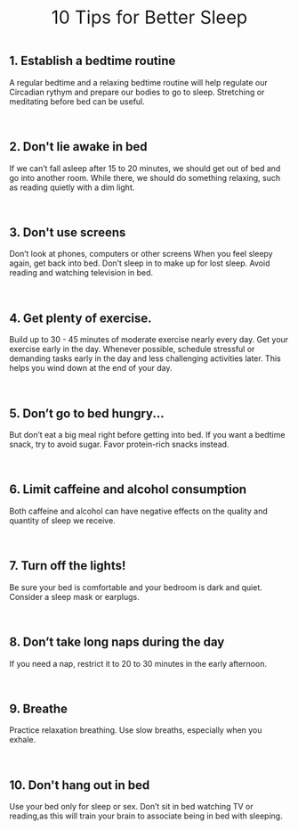 <center>
    <span style="font-size:2rem">10 Tips for Better Sleep</span><br>
</center>

<br>

## 1. Establish a bedtime routine

A regular bedtime and a relaxing bedtime routine will help regulate our Circadian rythym and prepare our bodies to go to sleep. Stretching or meditating before bed can be useful.

<br>

## 2. Don't lie awake in bed

If we can’t fall asleep after 15 to 20 minutes, we should get out of bed and go into another room. While there, we should do something relaxing, such as reading quietly with a dim light. 

<br>


## 3. Don't use screens

Don’t look at phones, computers or other screens When you feel sleepy again, get back into bed. Don’t sleep in to make up for lost sleep. Avoid reading and watching television in bed.

<br>

## 4. Get plenty of exercise. 
Build up to 30 - 45 minutes of moderate exercise nearly every day. Get your exercise early in the day. 
Whenever possible, schedule stressful or demanding tasks early in the day and less challenging activities later. This helps you wind down at the end of your day.

<br>

## 5. Don’t go to bed hungry...
But don’t eat a big meal right before getting into bed. If you want a bedtime snack, try to avoid sugar. Favor protein-rich snacks instead.

<br>

## 6. Limit caffeine and alcohol consumption

Both caffeine and alcohol can have negative effects on the quality and quantity of sleep we receive. 

<br>

## 7. Turn off the lights!
Be sure your bed is comfortable and your bedroom is dark and quiet. Consider a sleep mask or earplugs.

<br>

##  8. Don’t take long naps during the day

If you need a nap, restrict it to 20 to 30 minutes in the early afternoon.

<br>

## 9. Breathe

Practice relaxation breathing. Use slow breaths, especially when you exhale.

<br>

## 10. Don't hang out in bed

Use your bed only for sleep or sex. Don’t sit in bed watching TV or reading,as this will train your brain to associate being in bed with sleeping.
